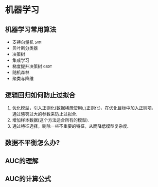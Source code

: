 # 机器学习
## 机器学习常用算法
+ 支持向量机 `SVM`
+ 贝叶斯分类器
+ 决策树
+ 集成学习
+ 梯度提升决策树 `GBDT`
+ 随机森林
+ 聚类与降维

## 逻辑回归如何防止过拟合

1. 优化模型，引入正则化(数据稀疏使用`L1`正则化)，在优化目标中加入正则项，通过惩罚过大的参数来防止过拟合.
2. 增加样本数据(这个方法适合所有的模型).
3. 通过特征选择，剔除一些不重要的特征，从而降低模型复杂度.
## 数据不平衡怎么办?

## AUC的理解

## AUC的计算公式